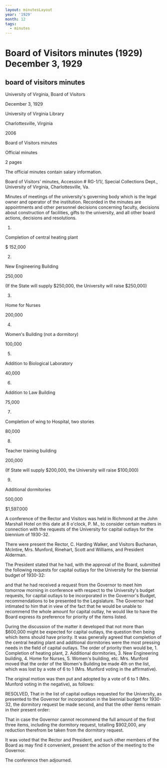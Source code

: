 ```yaml
---
layout: minutesLayout
year: '1929'
month: 12
tags:
  - minutes
---
```

Board of Visitors minutes (1929) December 3, 1929
=================================================

board of visitors minutes
-------------------------

University of Virginia, Board of Visitors

December 3, 1929

University of Virginia Library

Charlottesville, Virginia

2006

Board of Visitors minutes

Official minutes

2 pages

The official minutes contain salary information.

Board of Visitors' minutes, Accession # RG-1/1/, Special Collections Dept., University of Virginia, Charlottesville, Va.

Minutes of meetings of the university's governing body which is the legal owner and operator of the institution. Recorded in the minutes are appointments and other personnel decisions concerning faculty, decisions about construction of facilities, gifts to the university, and all other board actions, decisions and resolutions.

1.

Completion of central heating plant

$ 152,000

2.

New Engineering Building

250,000

(If the State will supply $250,000, the University will raise $250,000)

3.

Home for Nurses

200,000

4.

Women's Building (not a dormitory)

100,000

5.

Addition to Biological Laboratory

40,000

6.

Addition to Law Building

75,000

7.

Completion of wing to Hospital, two stories

80,000

8.

Teacher training building

200,000

(If State will supply $200,000, the University will raise $100,000)

9.

Additional dormitories

500,000

$1,597.000

A conference of the Rector and Visitors was held in Richmond at the John Marshall Hotel on this date at 8 o'clock, P. M., to consider certain matters in connection with the requests of the University for capital outlays for the biennium of 1930-32.

There were present the Rector, C. Harding Walker, and Visitors Buchanan, McIntire, Mrs. Munford, Rinehart, Scott and Williams, and President Alderman.

The President stated that he had, with the approval of the Board, submitted the following requests for capital outlays for the University for the biennial budget of 1930-32:

and that he had received a request from the Governor to meet him tomorrow morning in conference with respect to the University's budget requests, for capital outlays to be incorporated in the Governor's Budget, recommendations to be presented to the Legislature. The Governor had intimated to him that in view of the fact that he would be unable to recommend the whole amount for capital outlay, he would like to have the Board express its preference for priority of the items listed.

During the discussion of the matter it developed that not more than $600,000 might be expected for capital outlays, the question then being which items should have priority. It was generally agreed that completion of the central heating plant and additional dormitories were the most pressing needs in the field of capital outlays. The order of priority then would be, 1. Completion of heating plant, 2. Additional dormitories, 3. New Engineering building, 4. Home for Nurses, 5. Women's building, etc. Mrs. Munford moved that the order of the Women's Building be made 4th on the list, which was lost by a vote of 6 to 1 (Mrs. Munford voting in the affirmative).

The original motion was then put and adopted by a vote of 6 to 1 (Mrs. Munford voting in the negative), as follows:

RESOLVED, That in the list of capital outlays requested for the University, as presented to the Governor for incorporation in the biennial budget for 1930-32, the dormitory request be made second, and that the other items remain in their present order:

That in case the Governor cannot recommend the full amount of the first three items, including the dormitory request, totalling $902,000, any reduction therefrom be taken from the dormitory request.

It was voted that the Rector and President, and such other members of the Board as may find it convenient, present the action of the meeting to the Governor.

The conference then adjourned.
